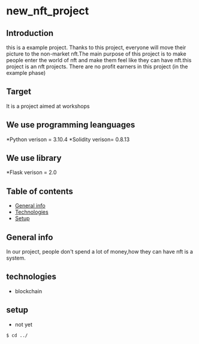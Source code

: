 # new_nft_project
## Introduction
this is a example project. Thanks to this project, everyone will move their picture to the non-market nft.The main purpose of this project is to make people enter the world of nft and make them feel like they can have nft.this project is an nft projects. There are no profit earners in this project (in the example phase)
## Target 
It is a project aimed at workshops

## We use programming leanguages 

*Python verison = 3.10.4
*Solidity verison= 0.8.13
## We use library
*Flask verison =  2.0
## Table of contents
* [General info](#general-info)
* [Technologies](#technologies)
* [Setup](#setup)

## General info
In our project, people don't spend a lot of money,how they can have nft is a system.
## technologies
* blockchain
## setup
* not yet
```
$ cd ../
```
